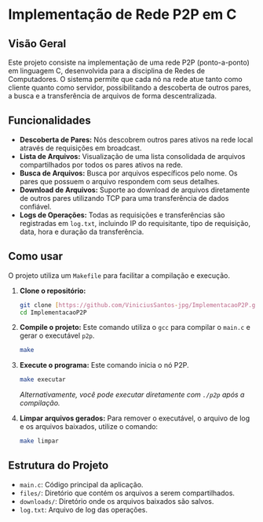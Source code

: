 # Implementação de Rede P2P em C


##  Visão Geral

Este projeto consiste na implementação de uma rede P2P (ponto-a-ponto) em linguagem C, desenvolvida para a disciplina de Redes de Computadores. O sistema permite que cada nó na rede atue tanto como cliente quanto como servidor, possibilitando a descoberta de outros pares, a busca e a transferência de arquivos de forma descentralizada.

##  Funcionalidades

* **Descoberta de Pares:** Nós descobrem outros pares ativos na rede local através de requisições em broadcast.
* **Lista de Arquivos:** Visualização de uma lista consolidada de arquivos compartilhados por todos os pares ativos na rede.
* **Busca de Arquivos:** Busca por arquivos específicos pelo nome. Os pares que possuem o arquivo respondem com seus detalhes.
* **Download de Arquivos:** Suporte ao download de arquivos diretamente de outros pares utilizando TCP para uma transferência de dados confiável.
* **Logs de Operações:** Todas as requisições e transferências são registradas em `log.txt`, incluindo IP do requisitante, tipo de requisição, data, hora e duração da transferência.

##  Como usar

O projeto utiliza um `Makefile` para facilitar a compilação e execução.

1.  **Clone o repositório:**
    ```bash
    git clone [https://github.com/ViniciusSantos-jpg/ImplementacaoP2P.git](https://github.com/ViniciusSantos-jpg/ImplementacaoP2P.git)
    cd ImplementacaoP2P
    ```

2.  **Compile o projeto:**
    Este comando utiliza o `gcc` para compilar o `main.c` e gerar o executável `p2p`.
    ```bash
    make
    ```

3.  **Execute o programa:**
    Este comando inicia o nó P2P.
    ```bash
    make executar
    ```
    *Alternativamente, você pode executar diretamente com `./p2p` após a compilação.*

4.  **Limpar arquivos gerados:**
    Para remover o executável, o arquivo de log e os arquivos baixados, utilize o comando:
    ```bash
    make limpar
    ```
## Estrutura do Projeto

* `main.c`: Código principal da aplicação.
* `files/`: Diretório que contém os arquivos a serem compartilhados.
* `downloads/`: Diretório onde os arquivos baixados são salvos.
* `log.txt`: Arquivo de log das operações.

